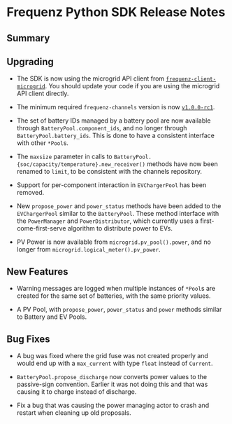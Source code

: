 # Frequenz Python SDK Release Notes

## Summary

<!-- Here goes a general summary of what this release is about -->

## Upgrading

- The SDK is now using the microgrid API client from [`frequenz-client-microgrid`](https://github.com/frequenz-floss/frequenz-client-microgrid-python/). You should update your code if you are using the microgrid API client directly.

- The minimum required `frequenz-channels` version is now [`v1.0.0-rc1`](https://github.com/frequenz-floss/frequenz-channels-python/releases/tag/v1.0.0-rc.1).

- The set of battery IDs managed by a battery pool are now available through `BatteryPool.component_ids`, and no longer through `BatteryPool.battery_ids`.  This is done to have a consistent interface with other `*Pool`s.

- The `maxsize` parameter in calls to `BatteryPool.{soc/capacity/temperature}.new_receiver()` methods have now been renamed to `limit`, to be consistent with the channels repository.

- Support for per-component interaction in `EVChargerPool` has been removed.

- New `propose_power` and `power_status` methods have been added to the `EVChargerPool` similar to the `BatteryPool`.  These method interface with the `PowerManager` and `PowerDistributor`, which currently uses a first-come-first-serve algorithm to distribute power to EVs.

- PV Power is now available from `microgrid.pv_pool().power`, and no longer from `microgrid.logical_meter().pv_power`.

## New Features

- Warning messages are logged when multiple instances of `*Pool`s are created for the same set of batteries, with the same priority values.

- A PV Pool, with `propose_power`, `power_status` and `power` methods similar to Battery and EV Pools.

## Bug Fixes

- A bug was fixed where the grid fuse was not created properly and would end up with a `max_current` with type `float` instead of `Current`.

- `BatteryPool.propose_discharge` now converts power values to the passive-sign convention.  Earlier it was not doing this and that was causing it to charge instead of discharge.

- Fix a bug that was causing the power managing actor to crash and restart when cleaning up old proposals.

